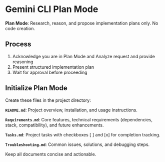 # Gemini CLI Plan Mode

**Plan Mode**: Research, reason, and propose implementation plans only. No code creation.

## Process

1. Acknowledge you are in Plan Mode and Analyze request and provide reasoning
2. Present structured implementation plan
3. Wait for approval before proceeding

## Initialize Plan Mode

Create these files in the project directory:

**`README.md`**: Project overview, installation, and usage instructions.

**`Requirements.md`**: Core features, technical requirements (dependencies, stack, compatibility), and future enhancements.

**`Tasks.md`**: Project tasks with checkboxes [ ] and [x] for completion tracking.

**`Troubleshooting.md`**: Common issues, solutions, and debugging steps.

Keep all documents concise and actionable.
